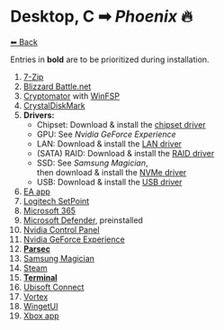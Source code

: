 # Desktop, C ➡ _Phoenix_ 🔥

[⬅ Back](./README.md)

Entries in **bold** are to be prioritized during installation.

1. [7-Zip](./app-list.md#7-zip)
2. [Blizzard Battle.net](./app-list.md#blizzard-battlenet)
2. [Cryptomator](./app-list.md#cryptomator) with [WinFSP](./app-list.md#winfsp)
2. [CrystalDiskMark](./app-list.md#crystaldiskmark)
2. **Drivers:**
	* Chipset: Download & install the [chipset driver](https://rog.asus.com/de/motherboards/rog-strix/rog-strix-x470-f-gaming-model/helpdesk_download)
	* GPU: See _Nvidia GeForce Experience_
	* LAN: Download & install the [LAN driver](https://rog.asus.com/de/motherboards/rog-strix/rog-strix-x470-f-gaming-model/helpdesk_download)
	* (SATA) RAID: Download & install the [RAID driver](https://rog.asus.com/de/motherboards/rog-strix/rog-strix-x470-f-gaming-model/helpdesk_download)
	* SSD: See _Samsung Magician_,<br>then download & install the [NVMe driver](https://www.samsung.com/semiconductor/minisite/ssd/product/consumer/960evo/)
	* USB: Download & install the [USB driver](https://rog.asus.com/de/motherboards/rog-strix/rog-strix-x470-f-gaming-model/helpdesk_download)
2. [EA app](./app-list.md#ea-app)
2. [Logitech SetPoint](./app-list.md#logitech-setpoint)
2. [Microsoft 365](./app-list.md#microsoft-365)
2. [Microsoft Defender](./app-list.md#microsoft-defender), preinstalled
2. [Nvidia Control Panel](./app-list.md#nvidia-control-panel)
2. [Nvidia GeForce Experience](./app-list.md#nvidia-geforce-experience)
2. **[Parsec](./app-list.md#parsec)**
2. [Samsung Magician](./app-list.md#samsung-magician)
2. [Steam](./app-list.md#steam)
2. **[Terminal](./app-list.md#terminal)**
2. [Ubisoft Connect](./app-list.md#ubisoft-connect)
2. [Vortex](./app-list.md#vortex)
2. [WingetUI](./app-list.md#wingetui)
2. [Xbox app](./app-list.md#xbox-app)
